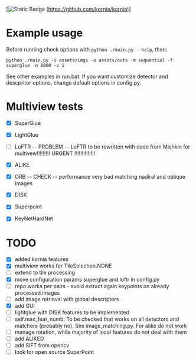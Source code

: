 [![Static Badge](https://img.shields.io/badge/Powered_by-Kornia-green) (https://github.com/kornia/kornia)]

# Example usage
Before running check options with `python ./main.py --help`, then:
```
python ./main.py -i assets/imgs -o assets/outs -m sequential -f superglue -n 8000 -v 1
```
See other examples in run.bat. If you want customize detector and descpritor options, change default options in config.py. 


# Multiview tests
- [X] SuperGlue
- [X] LightGlue
- [ ] LoFTR -- PROBLEM -- LoFTR to be rewritten with code from Mishkin for multivew!!!!!!!!! URGENT !!!!!!!!!!!!!!
- [X] ALIKE
- [X] ORB -- CHECK -- performance very bad matching nadiral and oblique images
- [X] DISK
- [X] Superpoint
- [X] KeyNetHardNet


# TODO
- [X] added kornia features
- [X] multiview works for TileSelection.NONE
- [ ] extend to tile processing
- [X] move configuration params superglue and loftr in config.py
- [ ] repo works per pairs - avoid extract again keypoints on already processed images
- [ ] add image retrieval with global descriptors
- [X] add GUI
- [ ] lightglue with DISK features to be implemented
- [ ] self.max_feat_numb: To be checked that works on all detectors and matchers (probably no). See image_matching.py. For alike do not work
- [ ] manage rotation, while majority of local features do not deal with them
- [ ] add ALIKED
- [ ] add SIFT from opencv
- [ ] look for open source SuperPoint